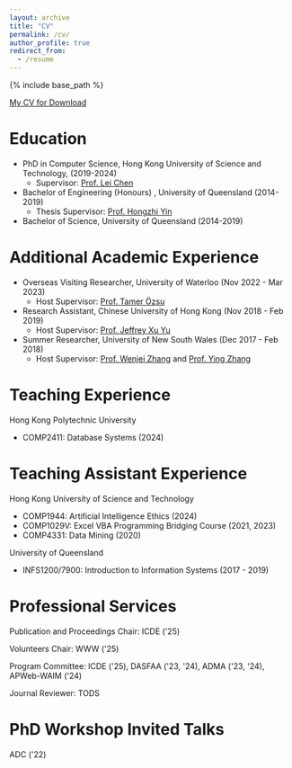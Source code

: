 ```yaml
---
layout: archive
title: "CV"
permalink: /cv/
author_profile: true
redirect_from:
  - /resume
---
```


{% include base_path %}

[My CV for Download](http://alexandertzhou.github.io/files/alexanderzhoucv.pdf)

Education
======
* PhD in Computer Science, Hong Kong University of Science and Technology, (2019-2024)
    * Supervisor: [Prof. Lei Chen](https://cse.hkust.edu.hk/~leichen/)
* Bachelor of Engineering (Honours) , University of Queensland (2014-2019)
    * Thesis Supervisor: [Prof. Hongzhi Yin](https://sites.google.com/view/hongzhi-yin/)
* Bachelor of Science, University of Queensland (2014-2019)

Additional Academic Experience
======
* Overseas Visiting Researcher, University of Waterloo (Nov 2022 - Mar 2023)
    * Host Supervisor: [Prof. Tamer Özsu](https://cs.uwaterloo.ca/~tozsu/)
* Research Assistant, Chinese University of Hong Kong (Nov 2018 - Feb 2019)
    * Host Supervisor: [Prof. Jeffrey Xu Yu](https://www.se.cuhk.edu.hk/people/academic-staff/prof-yu-xu-jeffrey/)
* Summer Researcher, University of New South Wales (Dec 2017 - Feb 2018)
	* Host Supervisor: [Prof. Wenjei Zhang](https://research.unsw.edu.au/people/professor-wenjie-zhang) and [Prof. Ying Zhang](https://profiles.uts.edu.au/ying.zhang)
	
Teaching Experience
=====
Hong Kong Polytechnic University
* COMP2411: Database Systems (2024)

Teaching Assistant Experience
=====
Hong Kong University of Science and Technology
* COMP1944: Artificial Intelligence Ethics (2024)
* COMP1029V: Excel VBA Programming Bridging Course (2021, 2023)
* COMP4331: Data Mining (2020)

University of Queensland
* INFS1200/7900: Introduction to Information Systems (2017 - 2019)

Professional Services
=====
Publication and Proceedings Chair: ICDE ('25)

Volunteers Chair: WWW ('25)

Program Committee: ICDE ('25), DASFAA ('23, '24), ADMA ('23, '24), APWeb-WAIM ('24)

Journal Reviewer: TODS

PhD Workshop Invited Talks
=====
ADC ('22)